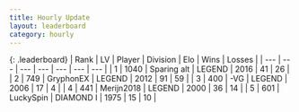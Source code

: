 ```yaml
---
title: Hourly Update
layout: leaderboard
category: hourly
---
```


{: .leaderboard}
| Rank | LV | Player | Division | Elo | Wins | Losses |
| --- | --- | --- | --- | --- | --- | --- |
| <span data-change="0">1</span> | 1040 | <span title="ID: 203132">Sparing alt</span> | LEGEND | <span data-change="6">2016</span> | <span data-change="1">41</span> | <span data-change="0">26</span> |
| <span data-change="2">2</span> | 749 | <span title="ID: 315148">GryphonEX</span> | LEGEND | <span data-change="37">2012</span> | <span data-change="4">91</span> | <span data-change="0">59</span> |
| <span data-change="-1">3</span> | 400 | <span title="ID: 92077">-VG</span> | LEGEND | <span data-change="0">2006</span> | <span data-change="0">17</span> | <span data-change="0">4</span> |
| <span data-change="-1">4</span> | 441 | <span title="ID: 489101">Merijn2018</span> | LEGEND | <span data-change="0">2000</span> | <span data-change="0">36</span> | <span data-change="0">14</span> |
| <span data-change="1">5</span> | 601 | <span title="ID: 498412">LuckySpin</span> | DIAMOND I | <span data-change="25">1975</span> | <span data-change="3">15</span> | <span data-change="1">10</span> |
